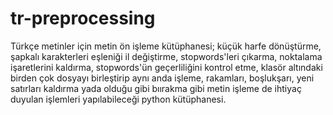 # tr-preprocessing
Türkçe metinler için metin ön işleme kütüphanesi; küçük harfe dönüştürme, şapkalı karakterleri eşleniği il değiştirme, stopwords'leri çıkarma, noktalama işaretlerini kaldırma, stopwords'ün geçerliliğini kontrol etme, klasör altındaki birden çok dosyayı birleştirip aynı anda işleme, rakamları, boşlukşarı, yeni satırları kaldırma yada olduğu gibi bıırakma gibi metin işleme de ihtiyaç duyulan işlemleri  yapılabileceği python kütüphanesi.
